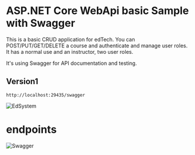 # ASP.NET Core WebApi basic Sample with Swagger

This is a basic CRUD application for edTech. You can POST/PUT/GET/DELETE a course and authenticate and manage user roles.
It has a normal use and an instructor, two user roles.

It's using Swagger for API documentation and testing.

## Version1
``` http://localhost:29435/swagger ```


![EdSystem](./ReadmeImgs/end.png)

# endpoints

![Swagger](./ReadmeImgs/sw.png)
